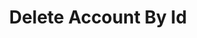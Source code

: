 ---
title: Delete Account By Id
api:
  file: openapi.json
  operationId: Account-delete_account_by_id
hidden: false
---